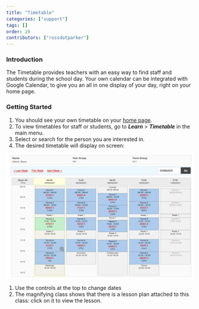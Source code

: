 ```yaml
---
title: "Timetable"
categories: ["support"]
tags: []
order: 20
contributors: ["rossdotparker"]
---
```


### Introduction

The Timetable provides teachers with an easy way to find staff and students during the school day. Your own calendar can be integrated with Google Calendar, to give you an all in one display of your day, right on your home page.

### Getting Started

1.  You should see your own timetable on your [home page](<../../user-guides/general/the-home-page.md>).
2.  To view timetables for staff or students, go to ___Learn___ > ___Timetable___ in the main menu.
3.  Select or search for the person you are interested in.
4.  The desired timetable will display on screen:

![timetable-view](<../../img/teachers/timetable-view.png>)

1.  Use the controls at the top to change dates
2.  The magnifying class shows that there is a lesson plan attached to this class: click on it to view the lesson.
